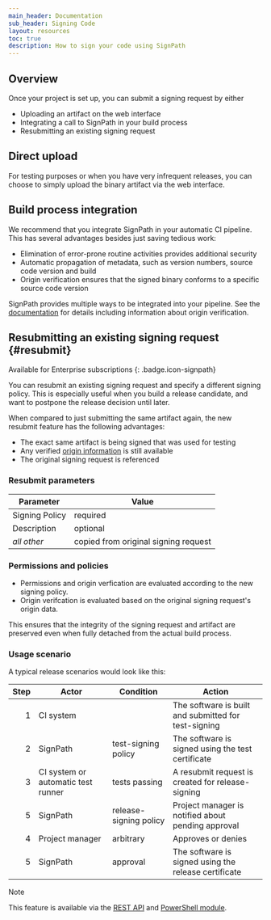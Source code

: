 ```yaml
---
main_header: Documentation
sub_header: Signing Code
layout: resources
toc: true
description: How to sign your code using SignPath
---
```


## Overview

Once your project is set up, you can submit a signing request by either

* Uploading an artifact on the web interface
* Integrating a call to SignPath in your build process
* Resubmitting an existing signing request

## Direct upload

For testing purposes or when you have very infrequent releases, you can choose to simply upload the binary artifact via the web interface.

## Build process integration

We recommend that you integrate SignPath in your automatic CI pipeline. This has several advantages besides just saving tedious work:

* Elimination of error-prone routine activities provides additional security
* Automatic propagation of metadata, such as version numbers, source code version and build
* Origin verification ensures that the signed binary conforms to a specific source code version

SignPath provides multiple ways to be integrated into your pipeline. See the [documentation](/documentation/build-system-integration) for details including information about origin verification.

## Resubmitting an existing signing request {#resubmit}

Available for Enterprise subscriptions
{: .badge.icon-signpath}

You can resubmit an existing signing request and specify a different signing policy. This is especially useful when you build a release candidate, and want to postpone the release decision until later.

When compared to just submitting the same artifact again, the new resubmit feature has the following advantages:

* The exact same artifact is being signed that was used for testing
* Any verified [origin information](/documentation/build-system-integration#ci-integrations-with-origin-verification) is still available 
* The original signing request is referenced

### Resubmit parameters

| Parameter      | Value 
|----------------|----------
| Signing Policy | required 
| Description    | optional 
| _all other_    | copied from original signing request

### Permissions and policies

* Permissions and origin verfication are evaluated according to the new signing policy.
* Origin verifcation is evaluated based on the original signing request's origin data. 

This ensures that the integrity of the signing request and artifact are preserved even when fully detached from the actual build process.

### Usage scenario

A typical release scenarios would look like this:

| Step | Actor                              | Condition              | Action
|-----:|------------------------------------|------------------------|---------------------------------------------------------
| 1    | CI system                          |                        | The software is built and submitted for test-signing
| 2    | SignPath                           | test-signing policy    | The software is signed using the test certificate
| 3    | CI system or automatic test runner | tests passing          | A resubmit request is created for release-signing
| 5    | SignPath                           | release-signing policy | Project manager is notified about pending approval
| 4    | Project manager                    | arbitrary              | Approves or denies
| 5    | SignPath                           | approval               | The software is signed using the release certificate

<div class="panel info" markdown="1">
<div class="panel-header">Note</div>

This feature is available via the [REST API](/documentation/build-system-integration#resubmit-a-signing-request) and [PowerShell module](/documentation/build-system-integration#powershell).
</div>